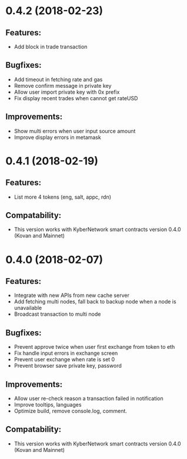 # 0.4.2 (2018-02-23)
## Features:
- Add block in trade transaction

## Bugfixes:
- Add timeout in fetching rate and gas
- Remove confirm message in private key
- Allow user import private key with 0x prefix
- Fix display recent trades when cannot get rateUSD

## Improvements:
- Show multi errors when user input source amount
- Improve display errors in metamask

# 0.4.1 (2018-02-19)
## Features:
- List more 4 tokens (eng, salt, appc, rdn)

## Compatability:
- This version works with KyberNetwork smart contracts version 0.4.0 (Kovan and Mainnet)

# 0.4.0 (2018-02-07)

## Features: 
- Integrate with new APIs from new cache server 
- Add fetching multi nodes, fall back to backup node when a node is unavailable
- Broadcast transaction to multi node

## Bugfixes:
- Prevent approve twice when user first exchange from token to eth
- Fix handle input errors in exchange screen
- Prevent user exchange when rate is set 0
- Prevent browser save private key, password

## Improvements:
- Allow user re-check reason a transaction failed in notification
- Improve tooltips, languages
- Optimize build, remove console.log, comment.

## Compatability:
- This version works with KyberNetwork smart contracts version 0.4.0 (Kovan and Mainnet)

